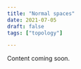```yaml
---
title: "Normal spaces"
date: 2021-07-05
draft: false
tags: ["topology"]

---
```


Content coming soon.